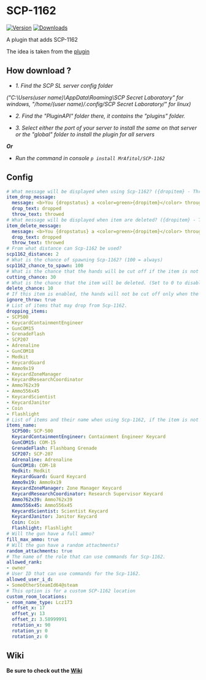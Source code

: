 # SCP-1162
[![Version](https://img.shields.io/github/v/release/MrAfitol/SCP-1162?sort=semver&style=flat-square&color=blue&label=Version)](https://github.com/MrAfitol/SCP-1162/releases)
[![Downloads](https://img.shields.io/github/downloads/MrAfitol/SCP-1162/total?style=flat-square&color=yellow&label=Downloads)](https://github.com/MrAfitol/SCP-1162/releases)


A plugin that adds SCP-1162

The idea is taken from the [plugin](https://github.com/SynapseSL/Scp1162)
## How download ?
   - *1. Find the SCP SL server config folder*
   
   *("C:\Users\(user name)\AppData\Roaming\SCP Secret Laboratory\" for windows, "/home/(user name)/.config/SCP Secret Laboratory/" for linux)*
  
   - *2. Find the "PluginAPI" folder there, it contains the "plugins" folder.*
  
   - *3. Select either the port of your server to install the same on that server or the "global" folder to install the plugin for all servers*
  
  ***Or***
  
   - *Run the command in console `p install MrAfitol/SCP-1162`*
## Config
```yml
# What message will be displayed when using Scp-1162? ({dropitem} - Thrown or dropped item. {giveitem} - Changed item. {dropstatus} - Replaces the text written in the points below in dependence on the drop status.)
item_drop_message:
  message: <b>You {dropstatus} a <color=green>{dropitem}</color> through <color=yellow>Scp-1162</color>, and received a <color=red>{giveitem}</color></b>
  drop_text: dropped
  throw_text: throwed
# What message will be displayed when item are deleted? ({dropitem} - Thrown or dropped item. {dropstatus} - Replaces the text written in the points below in dependence on the drop status.)
item_delete_message:
  message: <b>You {dropstatus} a <color=green>{dropitem}</color> through <color=yellow>Scp-1162</color>, and got <color=red>nothing</color></b>
  drop_text: dropped
  throw_text: throwed
# From what distance can Scp-1162 be used?
scp1162_distance: 2
# What is the chance of spawning Scp-1162? (100 = always)
scp1162_chance_to_spawn: 100
# What is the chance that the hands will be cut off if the item is not in the hands. (Set to 0 to disable)
cutting_chance: 30
# What is the chance that the item will be deleted. (Set to 0 to disable)
delete_chance: 10
# If this item is enabled, the hands will not be cut off only when the player threw item.
ignore_throw: true
# List of items that may drop from Scp-1162.
dropping_items:
- SCP500
- KeycardContainmentEngineer
- GunCOM15
- GrenadeFlash
- SCP207
- Adrenaline
- GunCOM18
- Medkit
- KeycardGuard
- Ammo9x19
- KeycardZoneManager
- KeycardResearchCoordinator
- Ammo762x39
- Ammo556x45
- KeycardScientist
- KeycardJanitor
- Coin
- Flashlight
# List of items and their name when using Scp-1162, if the item is not in the list the name will be the default.
items_name:
  SCP500: SCP-500
  KeycardContainmentEngineer: Containment Engineer Keycard
  GunCOM15: COM-15
  GrenadeFlash: Flashbang Grenade
  SCP207: SCP-207
  Adrenaline: Adrenaline
  GunCOM18: COM-18
  Medkit: Medkit
  KeycardGuard: Guard Keycard
  Ammo9x19: Ammo9x19
  KeycardZoneManager: Zone Manager Keycard
  KeycardResearchCoordinator: Research Supervisor Keycard
  Ammo762x39: Ammo762x39
  Ammo556x45: Ammo556x45
  KeycardScientist: Scientist Keycard
  KeycardJanitor: Janitor Keycard
  Coin: Coin
  Flashlight: Flashlight
# Will the gun have a full ammo?
fill_max_ammo: true
# Will the gun have a random attachments?
random_attachments: true
# The name of the role that can use commands for Scp-1162.
allowed_rank:
- owner
# User ID that can use commands for the Scp-1162.
allowed_user_i_d:
- SomeOtherSteamId64@steam
# This option is for a custom SCP-1162 location
custom_room_locations:
- room_name_type: Lcz173
  offset_x: 17
  offset_y: 13
  offset_z: 3.58999991
  rotation_x: 90
  rotation_y: 0
  rotation_z: 0
```
## Wiki
**Be sure to check out the [Wiki](https://github.com/MrAfitol/SCP-1162/wiki)**
